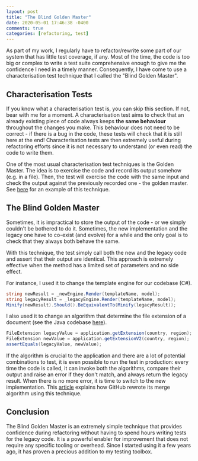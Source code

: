 ```yaml
---
layout: post
title: "The Blind Golden Master"
date: 2020-05-01 17:46:38 -0400
comments: true
categories: [refactoring, test]
---
```


As part of my work, I regularly have to refactor/rewrite some part of our system that has little test coverage, if any. Most of the time, the code is too big or complex to write a test suite comprehensive enough to give me the confidence I need in a timely manner. Consequently, I have come to use a characterisation test technique that I called the "Blind Golden Master".

<!-- more -->

## Characterisation Tests

If you know what a characterisation test is, you can skip this section. If not, bear with me for a moment. A characterisation test aims to check that an already existing piece of code always keeps **the same behaviour** throughout the changes you make. This behaviour does not need to be correct - if there is a bug in the code, these tests will check that it is still here at the end! Characterisation tests are then extremely useful during refactoring efforts since it is not necessary to understand (or even read) the code to write them.

One of the most usual characterisation test techniques is the Golden Master. The idea is to exercise the code and record its output somehow (e.g. in a file). Then, the test will exercise the code with the same input and check the output against the previously recorded one - the golden master. See [here](https://rnowif.github.io/blog/2017/04/10/trivia-refactoring/) for an example of this technique.

## The Blind Golden Master

Sometimes, it is impractical to store the output of the code - or we simply couldn't be bothered to do it. Sometimes, the new implementation and the legacy one have to co-exist (and evolve) for a while and the only goal is to check that they always both behave the same.

With this technique, the test simply call both the new and the legacy code and assert that their output are identical. This approach is extremely effective when the method has a limited set of parameters and no side effect.

For instance, I used it to change the template engine for our codebase (C#).

```csharp
string newResult = _newEngine.Render(templateName, model);
string legacyResult = _legacyEngine.Render(templateName, model);
Minify(newResult).Should().BeEquivalentTo(Minify(legacyResult));
```

I also used it to change an algorithm that determine the file extension of a document (see the Java codebase [here](https://github.com/rnowif/refactoring-with-tests/tree/refacto/socrates)).

```java
FileExtension legacyValue = application.getExtension(country, region);
FileExtension newValue = application.getExtensionV2(country, region);
assertEquals(legacyValue, newValue);
```

If the algorithm is crucial to the application and there are a lot of potential combinations to test, it is even possible to run the test in production: every time the code is called, it can invoke both the algorithms, compare their output and raise an error if they don't match, and always return the legacy result. When there is no more error, it is time to switch to the new implementation. This [article](https://github.blog/2015-12-15-move-fast/) explains how GitHub rewrote its merge algorithm using this technique.

## Conclusion

The Blind Golden Master is an extremely simple technique that provides confidence during refactoring without having to spend hours writing tests for the legacy code. It is a powerful enabler for improvement that does not require any specific tooling or overhead. Since I started using it a few years ago, it has proven a precious addition to my testing toolbox.
